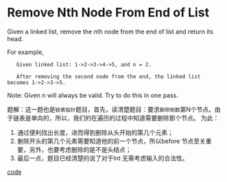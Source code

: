 # Remove Nth Node From End of List

Given a linked list, remove the nth node from the end of list and return its head.

For example,
```
   Given linked list: 1->2->3->4->5, and n = 2.

   After removing the second node from the end, the linked list becomes 1->2->3->5.
```

Note:
Given n will always be valid.
Try to do this in one pass.

题解：这一题也是`链表指针`题目，首先，读清楚题目：要求`删除倒数`第N个节点。由于链表是单向的，所以，我们的在遍历的过程中知道需要删除那个节点。
为此：
  1. 通过便利找出长度，进而得到删除从头开始的第几个元素；
  2. 删除开头的第几个元素需要知道他的前一个节点，所以before 节点至关重要，另外，也要考虑删除的是不是头结点；
  3. 最后一点，题目已经清楚的说了对于Int 无需考虑输入的合法性。

[code](src/removeNthNodeList.go)

